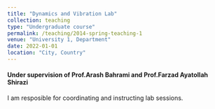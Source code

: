 ```yaml
---
title: "Dynamics and Vibration Lab"
collection: teaching
type: "Undergraduate course"
permalink: /teaching/2014-spring-teaching-1
venue: "University 1, Department"
date: 2022-01-01
location: "City, Country"
---
```


#### Under supervision of Prof.Arash Bahrami and Prof.Farzad Ayatollah Shirazi
I am resposible for coordinating and instructing lab sessions.